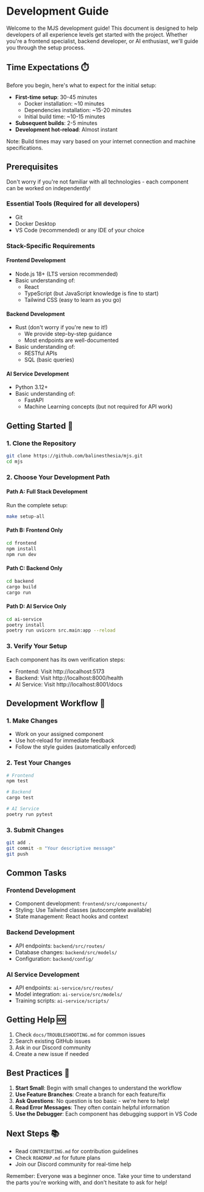 # Development Guide

Welcome to the MJS development guide! This document is designed to help developers of all experience levels get started with the project. Whether you're a frontend specialist, backend developer, or AI enthusiast, we'll guide you through the setup process.

## Time Expectations ⏱️

Before you begin, here's what to expect for the initial setup:

- **First-time setup**: 30-45 minutes
  - Docker installation: ~10 minutes
  - Dependencies installation: ~15-20 minutes
  - Initial build time: ~10-15 minutes
- **Subsequent builds**: 2-5 minutes
- **Development hot-reload**: Almost instant

Note: Build times may vary based on your internet connection and machine specifications.

## Prerequisites

Don't worry if you're not familiar with all technologies - each component can be worked on independently!

### Essential Tools (Required for all developers)
- Git
- Docker Desktop
- VS Code (recommended) or any IDE of your choice

### Stack-Specific Requirements

#### Frontend Development
- Node.js 18+ (LTS version recommended)
- Basic understanding of:
  - React
  - TypeScript (but JavaScript knowledge is fine to start)
  - Tailwind CSS (easy to learn as you go)

#### Backend Development
- Rust (don't worry if you're new to it!)
  - We provide step-by-step guidance
  - Most endpoints are well-documented
- Basic understanding of:
  - RESTful APIs
  - SQL (basic queries)

#### AI Service Development
- Python 3.12+
- Basic understanding of:
  - FastAPI
  - Machine Learning concepts (but not required for API work)

## Getting Started 🚀

### 1. Clone the Repository

```bash
git clone https://github.com/balinesthesia/mjs.git
cd mjs
```

### 2. Choose Your Development Path

#### Path A: Full Stack Development
Run the complete setup:
```bash
make setup-all
```

#### Path B: Frontend Only
```bash
cd frontend
npm install
npm run dev
```

#### Path C: Backend Only
```bash
cd backend
cargo build
cargo run
```

#### Path D: AI Service Only
```bash
cd ai-service
poetry install
poetry run uvicorn src.main:app --reload
```

### 3. Verify Your Setup

Each component has its own verification steps:

- Frontend: Visit http://localhost:5173
- Backend: Visit http://localhost:8000/health
- AI Service: Visit http://localhost:8001/docs

## Development Workflow 🔄

### 1. Make Changes
- Work on your assigned component
- Use hot-reload for immediate feedback
- Follow the style guides (automatically enforced)

### 2. Test Your Changes
```bash
# Frontend
npm test

# Backend
cargo test

# AI Service
poetry run pytest
```

### 3. Submit Changes
```bash
git add .
git commit -m "Your descriptive message"
git push
```

## Common Tasks

### Frontend Development
- Component development: `frontend/src/components/`
- Styling: Use Tailwind classes (autocomplete available)
- State management: React hooks and context

### Backend Development
- API endpoints: `backend/src/routes/`
- Database changes: `backend/src/models/`
- Configuration: `backend/config/`

### AI Service Development
- API endpoints: `ai-service/src/routes/`
- Model integration: `ai-service/src/models/`
- Training scripts: `ai-service/scripts/`

## Getting Help 🆘

1. Check `docs/TROUBLESHOOTING.md` for common issues
2. Search existing GitHub issues
3. Ask in our Discord community
4. Create a new issue if needed

## Best Practices 🌟

1. **Start Small**: Begin with small changes to understand the workflow
2. **Use Feature Branches**: Create a branch for each feature/fix
3. **Ask Questions**: No question is too basic - we're here to help!
4. **Read Error Messages**: They often contain helpful information
5. **Use the Debugger**: Each component has debugging support in VS Code

## Next Steps 📚

- Read `CONTRIBUTING.md` for contribution guidelines
- Check `ROADMAP.md` for future plans
- Join our Discord community for real-time help

Remember: Everyone was a beginner once. Take your time to understand the parts you're working with, and don't hesitate to ask for help!
